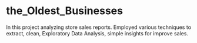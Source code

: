 # the_Oldest_Businesses
In this project analyzing store sales reports. 
Employed various techniques to extract, clean, Exploratory Data Analysis, 
simple insights for improve sales.
